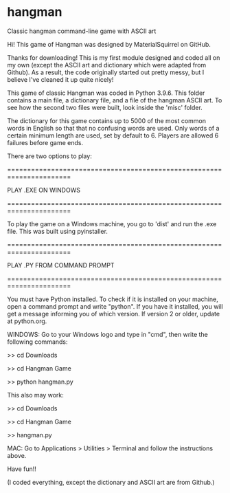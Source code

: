 # hangman
Classic hangman command-line game with ASCII art

Hi! This game of Hangman was designed by MaterialSquirrel on GitHub.

Thanks for downloading! This is my first module designed and coded all on my
own (except the ASCII art and dictionary which were adapted from Github).
As a result, the code originally started out pretty messy, but I believe I've
cleaned it up quite nicely!

This game of classic Hangman was coded in Python 3.9.6. This folder contains
a main file, a dictionary file, and a file of the hangman ASCII art. To see how
the second two files were built, look inside the 'misc' folder.

The dictionary for this game contains up to 5000 of the most common words 
in English so that that no confusing words are used. Only words of a certain
minimum length are used, set by default to 6. Players are allowed 6 failures
before game ends.

There are two options to play:

======================================================================

PLAY .EXE ON WINDOWS

======================================================================

To play the game on a Windows machine, you go to 'dist' and run the .exe
file. This was built using pyinstaller.

======================================================================

PLAY .PY FROM COMMAND PROMPT

======================================================================

You must have Python installed. To check if it is installed on your
machine, open a command prompt and write "python". If you have it installed,
you will get a message informing you of which version. If version 2 or older,
update at python.org.

WINDOWS:
Go to your Windows logo and type in "cmd", then write the following commands:

&gt;&gt; cd Downloads

&gt;&gt; cd Hangman Game

&gt;&gt; python hangman.py


This also may work:

&gt;&gt; cd Downloads

&gt;&gt; cd Hangman Game

&gt;&gt; hangman.py

MAC:
Go to Applications > Utilities > Terminal and follow the instructions above.

Have fun!!

(I coded everything, except the dictionary and ASCII art are from Github.)

